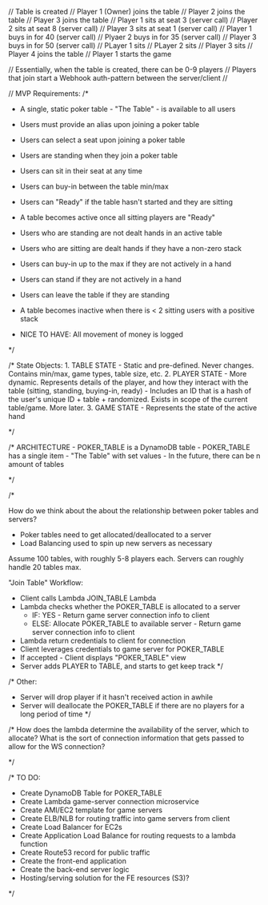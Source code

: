 // Table is created
// Player 1 (Owner) joins the table
// Player 2 joins the table
// Player 3 joins the table
// Player 1 sits at seat 3  (server call)
// Player 2 sits at seat 8  (server call)
// Player 3 sits at seat 1  (server call)
// Player 1 buys in for 40  (server call)
// Plyaer 2 buys in for 35  (server call)
// Player 3 buys in for 50  (server call)
// PLayer 1 sits
// PLayer 2 sits
// Player 3 sits
// Player 4 joins the table
// Player 1 starts the game 


// Essentially, when the table is created, there can be 0-9 players
// Players that join start a Webhook auth-pattern between the server/client
//

// MVP Requirements:
/* 
 - A single, static poker table - "The Table" - is available to all users
 - Users must provide an alias upon joining a poker table
 - Users can select a seat upon joining a poker table
 - Users are standing when they join a poker table
 - Users can sit in their seat at any time
 - Users can buy-in between the table min/max
 - Users can "Ready" if the table hasn't started and they are sitting
 - A table becomes active once all sitting players are "Ready"
 - Users who are standing are not dealt hands in an active table
 - Users who are sitting are dealt hands if they have a non-zero stack
 - Users can buy-in up to the max if they are not actively in a hand
 - Users can stand if they are not actively in a hand
 - Users can leave the table if they are standing
 - A table becomes inactive when there is < 2 sitting users with a positive stack

 - NICE TO HAVE: All movement of money is logged 

*/

/*
 State Objects:
    1. TABLE STATE
      - Static and pre-defined. Never changes. Contains min/max, game types, table size, etc.
    2. PLAYER STATE
      - More dynamic. Represents details of the player, and how they interact with the table (sitting, standing, buying-in, ready)
      - Includes an ID that is a hash of the user's unique ID + table + randomized. Exists in scope of the current table/game. More later.
    3. GAME STATE
      - Represents the state of the active hand


*/

/*
  ARCHITECTURE
    - POKER_TABLE is a DynamoDB table
    - POKER_TABLE has a single item - "The Table" with set values
        - In the future, there can be n amount of tables
     
*/

/*

How do we think about the about the relationship between poker tables and servers? 
 - Poker tables need to get allocated/deallocated to a server
 - Load Balancing used to spin up new servers as necessary

Assume 100 tables, with roughly 5-8 players each. Servers can roughly handle 20 tables max. 


"Join Table" Workflow:
 - Client calls Lambda JOIN_TABLE Lambda
 - Lambda checks whether the POKER_TABLE is allocated to a server
    - IF: YES - Return game server connection info to client
    - ELSE: Allocate POKER_TABLE to available server - Return game server connection info to client
 - Lambda return credentials to client for connection
 - Client leverages credentials to game server for POKER_TABLE
 - If accepted - Client displays "POKER_TABLE" view
 - Server adds PLAYER to TABLE, and starts to get keep track
*/


/*
Other:
 - Server will drop player if it hasn't received action in awhile
 - Server will deallocate the POKER_TABLE if there are no players for a long period of time 
*/

/*
 How does the lambda determine the availability of the server, which to allocate?
 What is the sort of connection information that gets passed to allow for the WS connection?
 
*/

/*
 TO DO:
  - Create DynamoDB Table for POKER_TABLE
  - Create Lambda game-server connection microservice
  - Create AMI/EC2 template for game servers
  - Create ELB/NLB for routing traffic into game servers from client
  - Create Load Balancer for EC2s 
  - Create Application Load Balance for routing requests to a lambda function
  - Create Route53 record for public traffic
  - Create the front-end application
  - Create the back-end server logic
  - Hosting/serving solution for the FE resources (S3)?

*/